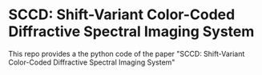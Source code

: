 # SCCD: Shift-Variant Color-Coded Diffractive Spectral Imaging System
This repo provides a the python code of the paper "SCCD: Shift-Variant Color-Coded Diffractive Spectral Imaging System"
